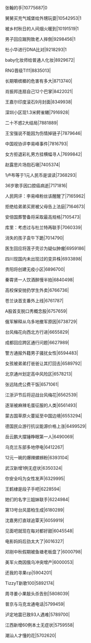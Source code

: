 张翰的手|10775687|0

舅舅买充气城堡给外甥玩耍|10542953|1

被乡村秋日的人间烟火暖到|10191519|1

男子回应踹狗致老人摔倒|9298456|1

杜小华进行DNA比对|9218293|1

baby化妆师给普通人化妆|8929672|

RNG晋级TI11|8835013|

长期嚼槟榔的危害有多大|8713740|

肖振邦连扇自己12个巴掌|8422021|

王嘉尔印度滚石9月封面|8349938|

深圳小区现1.3米鳄雀鳝|7916928|

二十不惑2大结局|7881889|

王宝强说不能因为伤情掉链子|7879646|

中国视协评李易峰事件|7816793|

女方拒退彩礼男方挂横幅寻人|7699842|

赵露思片场抱石墩|7405374|

1卢布等于1元人民币是误读|7368293|

36岁歌手因口腔癌病逝|7171816|

人民网评：李易峰粉丝该醒醒了|7165962|

拒绝给弟弟买房被父母告上法庭|7164673|

安倍国葬警备将采取最高规格|7105473|

库里：考虑过与杜兰特再联手|7060339|

消失的孩子袁午下跪|7014790|

医生回应将莲子壳诊为疑似肿瘤|6959186|

四川现国内未出现过的变异株|6933898|

贵阳将创建无疫小区|6896700|

秦霄贤一人饮酒醉慢半拍|6840498|

高校保安抛扔学生外卖|6766736|

苍兰诀首支番外上线|6761787|

A股首支脱口秀概念股|6757659|

俄军解释从乌多地撤军原因|6738729|

台风梅花向西北方行进|6655829|

成都回应跨区通行问题|6627989|

警方通报外籍男子骚扰女性|6594483|

女孩被弟弟打爸爸让其打回去|6589792|

北京通州划定高中风险区|6578213|

张远陆虎公费干饭|6571061|

江浙沪节后将迎战台风梅花|6562539|

逐渐被麻辣毛蛋征服的人类|6561493|

蒙古国草原火蔓延至中国边境|6553294|

德国民众游行抗议能源价格上涨|6499529|

岳云鹏大摆锤睁眼第一人|6490069|

乌克兰东部多地停电|6412267|

12元一碗的爆辣螺蛳粉|6393104|

武汉新增1例无症状|6350324|

你安全吗为女性发声|6329995|

王鹤棣是段子手吧|6228594|

她们的名字三姐妹联手|6224984|

第13号台风苗柏生成|6180289|

沈嘉男打直球追覃天|6059919|

见面吧就现在每对都好甜|6045548|

电影妈妈后劲太大了|6016327|

邓刚中秋假期被鱼塘老板盘了|6000798|

美军火商因俄乌冲突增产|6000053|

还我的寻果cp|5904201|

TizzyT新歌100|5892174|

周寻姜小果敲头杀告别|5808039|

普京与马克龙通电话|5799459|

泸定地震已致93人遇难|5789700|

江西新增60例本土无症状|5759558|

潮汕人才懂的花|5702620|

